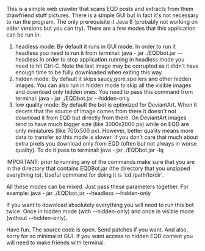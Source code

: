 This is a simple web crawler that scans EQD posts and extracts from them drawfriend stuff
pictures. There is a simple GUI but in fact it's not necessary to run the program. The
only prerequisite it Java 8 (probably not working on older versions but you can try).
There are a few modes that this application can be run in:

1. headless mode:
	By default it runs in GUI mode. In order to run it headless you need to run it from 
	terminal:
	java - jar ./EQDbot.jar --headless
	In order to stop application running in headless mode you need to hit Ctrl-C.
	Note the last image may be corrupted as it didn't have enough time to be fully downloaded
	when exiting this way.
2. hidden mode:
	By default it skips saucy,gore,spoilers and other hidden images. You can also run in
	hidden mode to skip all the visible images and download only hidden ones. You need to
	pass this command from terminal:
	java - jar ./EQDbot.jar --hidden-only      
3. low quality mode:
	By default the bot is optimized for DeviantArt. When it decets that the source of image
	comes from there it doesn't not download it from EQD but directly from there. On 
	DeviantArt images tend to have much bigger size (like 3000x2000 px) while on EQD are 
	only miniatures (like 700x500 px). However, better quality means more data to transfer
	so this mode is slower. if you don't care that much about extra pixels you download only
	from EQD (often but not always in worse quality). To do it pass to terminal:
	java - jar ./EQDbot.jar -lq 
	
IMPORTANT: prior to running any of the commands make sure that you are in the directory that
contains EQDBot.jar (the directory that you unzipped everything to). Useful command for doing
it is 'cd /path/to/dir'.
 
All these modes can be mixed. Just pass these parameters together. For example:
java - jar ./EQDbot.jar --headless --hidden-only

If you want to download absolutely everything you will need to run this bot twice.
Once in hidden mode (with --hidden-only) and once in visible mode (without --hidden-only).

Have fun. The source code is open. Send patches if you want. And also, sorry for so minimalist GUI. If you want access to hidden EQD content you will need to make friends with
terminal. 

